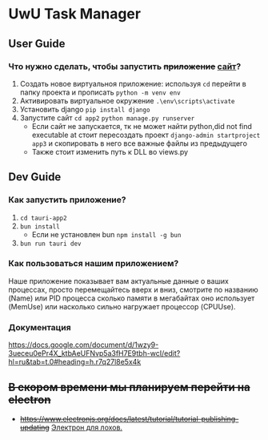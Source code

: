 # UwU Task Manager
## User Guide
### Что нужно сделать, чтобы запустить ~~приложение~~ <ins>сайт</ins>?
1. Создать новое виртуальноя приложение: используя ```cd``` перейти в папку проекта и прописать ```python -m venv env```
2. Активировать виртуальное окружение ```.\env\scripts\activate```
3. Установить django ```pip install django```
4. Запустите сайт ```cd app2``` ```python manage.py runserver```
   - Если сайт не запускается, тк не может найти python,did not find executable at стоит пересоздать проект ```django-admin startproject app3``` и скопировать в него все важные файлы из предыдущего
   - Также стоит изменить путь к DLL во views.py
## Dev Guide
### Как запустить приложение?
1. ```cd tauri-app2```
2. ```bun install```
   - Если не установлен bun ```npm install -g bun```
3. ```bun run tauri dev```
### Как пользоваться нашим приложением?
Наше приложение показывает вам актуальные данные о ваших процессах, просто перемещайтесь вверх и вниз, смотрите по названию (Name) или PID процесса сколько памяти в мегабайтах оно использует (MemUse) или насколько сильно нагружает процессор (CPUUse).
### Документация
https://docs.google.com/document/d/1wzy9-3ueceu0ePr4X_ktbAeUFNvp5a3fH7E9tbh-wcI/edit?hl=ru&tab=t.0#heading=h.r7q27l8e5x4k
## ~~В скором времени мы планируем перейти на electron~~
- ~~https://www.electronjs.org/docs/latest/tutorial/tutorial-publishing-updating~~
<ins>Электрон для лохов.</ins>
